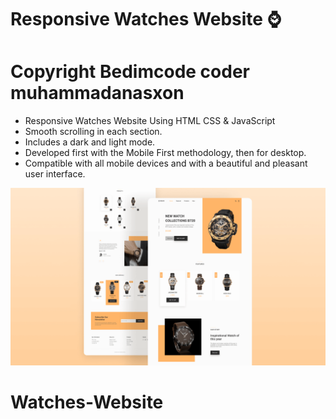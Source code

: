# Responsive Watches Website ⌚

# Copyright Bedimcode coder muhammadanasxon
- Responsive Watches Website Using HTML CSS & JavaScript
- Smooth scrolling in each section.
- Includes a dark and light mode.
- Developed first with the Mobile First methodology, then for desktop.
- Compatible with all mobile devices and with a beautiful and pleasant user interface.


![preview img](/preview.png) 
# Watches-Website
